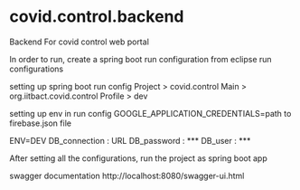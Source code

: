 # covid.control.backend
Backend For covid control web portal

In order to run, create a spring boot run configuration from eclipse run configurations

setting up spring boot run config
Project > covid.control Main  > org.iitbact.covid.control Profile > dev

setting up env in run config
GOOGLE_APPLICATION_CREDENTIALS=path to firebase.json file

ENV=DEV
DB_connection : URL
DB_password : ***
DB_user : ***

After setting all the configurations, run the project as spring boot app

swagger documentation
http://localhost:8080/swagger-ui.html
